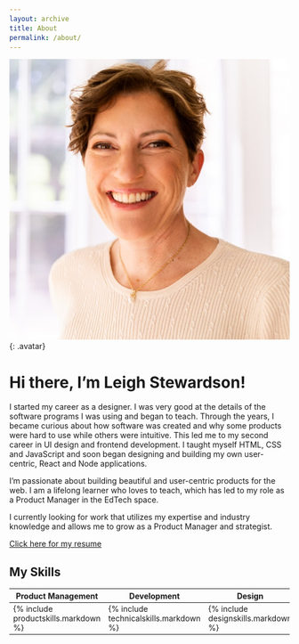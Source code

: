 ```yaml
---
layout: archive
title: About
permalink: /about/
---
```

![leigh avatar](/assets/images/bioshot.jpeg){: .avatar} 
# Hi there, I’m Leigh Stewardson!
I started my career as a designer. I was very good at the details of the software programs I was using and began to teach. Through the years, I became curious about how software was created and why some products were hard to use while others were intuitive. This led me to my second career in UI design and frontend development. I taught myself HTML, CSS and JavaScript and soon began designing and building my own user-centric, React and Node applications.

I’m passionate about building beautiful and user-centric products for the web. I am a lifelong learner who loves to teach, which has led to my role as a Product Manager in the EdTech space.

I currently looking for work that utilizes my expertise and industry knowledge and allows me to grow as a Product Manager and strategist.

<a href="https://leighlawhon.github.io/assets/leigh-stewardson-resume-24.pdf" target="_blank">Click here for my resume</a>

## My Skills

<table id="skills_table">
    <thead>
        <tr>
            <th>Product Management</th>
            <th>Development</th>
            <th>Design</th>
            <th>Business</th>
        </tr>
    </thead>
    <tbody>
        <tr>
            <td>{% include productskills.markdown %}</td>
            <td>{% include technicalskills.markdown %}</td>
            <td>{% include designskills.markdown %}</td>
            <td>{% include softskills.markdown %}</td>
        </tr>
    </tbody>
</table>




